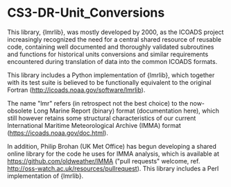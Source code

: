 # CS3-DR-Unit_Conversions

This library, {lmrlib}, was mostly developed by 2000, as the ICOADS project increasingly recognized the need for a central shared resource of reusable code, containing well documented and thoroughly validated subroutines and functions for historical units conversions and similar requirements encountered during translation of data into the common ICOADS formats.

This library includes a Python implementation of {lmrlib}, which together with its test suite is believed to be functionally equivalent to the original Fortran (http://icoads.noaa.gov/software/lmrlib).

The name "lmr" refers (in retrospect not the best choice) to the now-obsolete Long Marine Report (binary) format (documentation here), which still however retains some structural characteristics of our current International Maritime Meteorological Archive (IMMA) format (https://icoads.noaa.gov/doc.html).

In addition, Philip Brohan (UK Met Office) has begun developing a shared online library for the code he uses for IMMA analysis, which is available at https://github.com/oldweather/IMMA ("pull requests" welcome, ref. http://oss-watch.ac.uk/resources/pullrequest). This library includes a Perl implementation of {lmrlib}.
